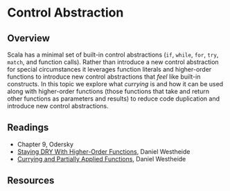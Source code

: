 # Control Abstraction

## Overview

Scala has a minimal set of built-in control abstractions (`if`, `while`, `for`, `try`, `match`, and function calls). Rather than introduce a new control abstraction for special circumstances it leverages function literals and higher-order functions to introduce new control abstractions that *feel* like built-in constructs. In this topic we explore what *currying* is and how it can be used along with higher-order functions (those functions that take and return other functions as parameters and results) to reduce code duplication and introduce new control abstractions.

## Readings

* Chapter 9, Odersky
* [Staying DRY With Higher-Order Functions][neophytes-10], Daniel Westheide
* [Currying and Partially Applied Functions][neophytes-11], Daniel Westheide

[neophytes-10]: http://danielwestheide.com/blog/2013/01/23/the-neophytes-guide-to-scala-part-10-staying-dry-with-higher-order-functions.html
[neophytes-11]: http://danielwestheide.com/blog/2013/01/30/the-neophytes-guide-to-scala-part-11-currying-and-partially-applied-functions.html

## Resources
